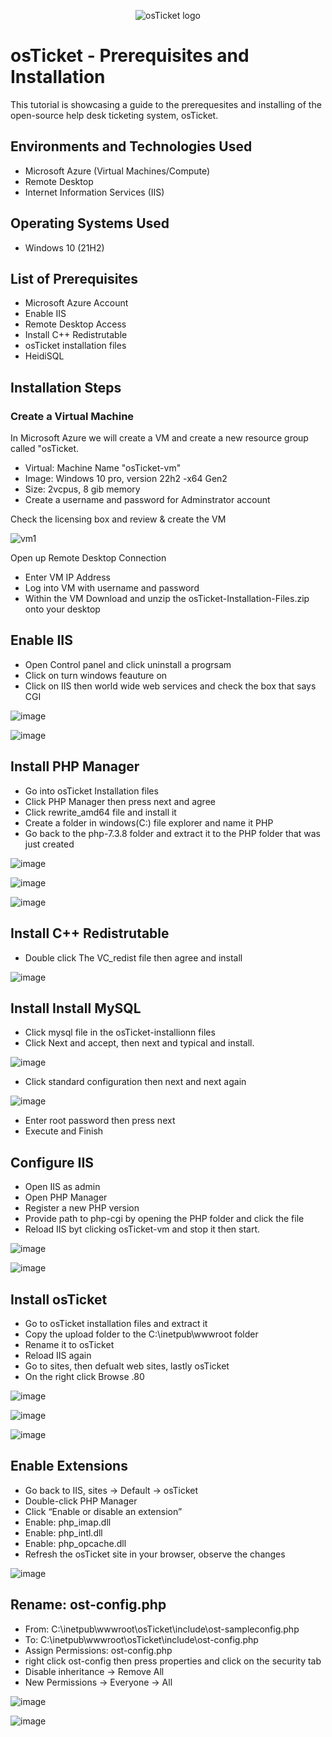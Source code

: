<p align="center">
<img src="https://i.imgur.com/Clzj7Xs.png" alt="osTicket logo"/>
</p>

<h1>osTicket - Prerequisites and Installation</h1>
This tutorial is showcasing a guide to the prerequesites and installing of the open-source help desk ticketing system, osTicket.<br />

<h2>Environments and Technologies Used</h2>

- Microsoft Azure (Virtual Machines/Compute)
- Remote Desktop
- Internet Information Services (IIS)

<h2>Operating Systems Used </h2>

- Windows 10</b> (21H2)

<h2>List of Prerequisites</h2>

- Microsoft Azure Account
- Enable IIS
- Remote Desktop Access
- Install C++ Redistrutable
- osTicket installation files
- HeidiSQL

<h2>Installation Steps</h2>
<h3>Create a Virtual Machine</h3>
In Microsoft Azure we will create a VM and create a new resource group called "osTicket.

- Virtual: Machine Name "osTicket-vm"
- Image: Windows 10 pro, version 22h2 -x64 Gen2
- Size: 2vcpus, 8 gib memory
- Create a username and password for Adminstrator account


Check the licensing box and review & create the VM


![vm1](https://github.com/user-attachments/assets/d80efa40-8a41-474e-ae53-1382f6425442)

Open up Remote Desktop Connection
- Enter VM IP Address
- Log into VM with username and password
- Within the VM Download and unzip the osTicket-Installation-Files.zip onto your desktop

<h2>Enable IIS</h2>

- Open Control panel and click uninstall a progrsam
- Click on turn windows feauture on
- Click on IIS then world wide web services and check the box that says CGI


![image](https://github.com/user-attachments/assets/fd18fcee-b290-4479-8986-7983d3822275)




![image](https://github.com/user-attachments/assets/9fa8f414-b3de-4427-80b8-b603193035c0)




<h2>Install PHP Manager</h2>

- Go into osTicket Installation files
- Click PHP Manager then press next and agree
- Click rewrite_amd64 file and install it
- Create a folder in windows(C:) file explorer and name it PHP
- Go back to the php-7.3.8 folder and extract it to the PHP folder that was just created


 ![image](https://github.com/user-attachments/assets/52184a52-97c4-4959-8b12-c6536d554b32)



![image](https://github.com/user-attachments/assets/501119c8-cd2f-4915-a55a-c3dc7a2a3051)




![image](https://github.com/user-attachments/assets/58b9e00b-c6a2-4ae6-956d-4c9202324355)




<h2>Install C++ Redistrutable</h2>

- Double click The VC_redist file then agree and install


![image](https://github.com/user-attachments/assets/3af51d4f-3fd5-4f5b-a77d-c2487734e4a6)



<h2>Install Install MySQL</h2>

- Click mysql file in the osTicket-installionn files
- Click Next and accept, then next and typical and install.

![image](https://github.com/user-attachments/assets/f960cb3e-6d22-461e-9911-7517ad4d189d)

- Click standard configuration then next and next again

![image](https://github.com/user-attachments/assets/c639bc5f-40a1-4c9b-92fd-294aebe5441e)

- Enter root password then press next
- Execute and Finish

<h2>Configure IIS</h2>

- Open IIS as admin
- Open PHP Manager
- Register a new PHP version
- Provide path to php-cgi by opening the PHP folder and click the file
- Reload IIS byt clicking osTicket-vm and stop it then start.

![image](https://github.com/user-attachments/assets/44990591-c79f-4284-a61c-ba162695ce33)

![image](https://github.com/user-attachments/assets/4fdc6ddb-bbfb-4057-b88b-7c8b331e6e2c)

<h2>Install osTicket</h2>

- Go to osTicket installation files and extract it
- Copy the upload folder to the C:\inetpub\wwwroot folder
- Rename it to osTicket
- Reload IIS again
- Go to sites, then defualt web sites, lastly osTicket
- On the right click Browse .80


![image](https://github.com/user-attachments/assets/61b8333d-21db-4217-b158-356f544ba12b)

![image](https://github.com/user-attachments/assets/6109c3e1-694e-4d3b-86b9-0b470ad0adb6)

![image](https://github.com/user-attachments/assets/5e4d8640-0443-4db7-8622-2cfdcafb338e)

<h2>Enable Extensions</h2>

- Go back to IIS, sites -> Default -> osTicket
- Double-click PHP Manager
- Click “Enable or disable an extension”
- Enable: php_imap.dll
- Enable: php_intl.dll
- Enable: php_opcache.dll
- Refresh the osTicket site in your browser, observe the changes
  
![image](https://github.com/user-attachments/assets/3dcbfa4f-4434-44ee-aef3-44c716952c6b)

<h2>Rename: ost-config.php</h2>

- From: C:\inetpub\wwwroot\osTicket\include\ost-sampleconfig.php
- To: C:\inetpub\wwwroot\osTicket\include\ost-config.php
- Assign Permissions: ost-config.php
- right click ost-config then press properties and click on the security tab
- Disable inheritance -> Remove All
- New Permissions -> Everyone -> All


![image](https://github.com/user-attachments/assets/51e401d8-78a3-4991-b862-c8fb053e055b)

![image](https://github.com/user-attachments/assets/50eee0ba-da55-42e2-b778-57a11d23b33f)











